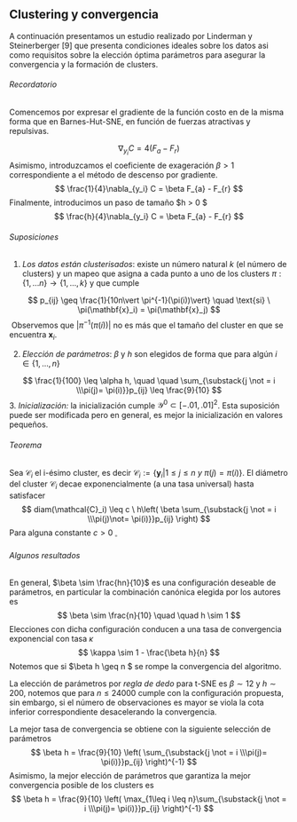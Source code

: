 ## Clustering y convergencia

A continuación presentamos un estudio realizado por Linderman y Steinerberger [9] que presenta condiciones ideales sobre los datos asi como requisitos sobre la elección óptima parámetros para asegurar la convergencia y la formación de clusters.

###### Recordatorio

Comencemos por expresar el gradiente de la función costo en de la misma forma que en Barnes-Hut-SNE, en función de fuerzas atractivas y repulsivas.

$$
\nabla_{y_i} C = 4 (F_{a} - F_{r})
$$
Asimismo, introduzcamos el coeficiente de exageración $\beta > 1$ correspondiente a el método de descenso por gradiente.
$$
\frac{1}{4}\nabla_{y_i} C = \beta F_{a} - F_{r}
$$
Finalmente, introducimos un paso de tamaño $h > 0 $
$$
\frac{h}{4}\nabla_{y_i} C = \beta F_{a} - F_{r}
$$

###### Suposiciones

1. *Los datos están clusterisados*: existe un número natural $k$ (el número de clusters) y un mapeo que asigna a cada punto a uno de los clusters $\pi : \{1,...n\} \to \{1,...,k\}$  y que cumple

$$
p_{ij} \geq \frac{1}{10n\vert \pi^{-1}(\pi(i))\vert} \quad \text{si} \ \pi(\mathbf{x}_i) = \pi(\mathbf{x}_j)
$$
​    Observemos que $\vert \pi^{-1}(\pi(i))\vert$ no es más que el tamaño del cluster en que se encuentra $\mathbf{x}_i$.

2. *Elección de parámetros*: $\beta$ y $h$ son elegidos de forma que para algún $i \in \{1,...,n\}$

$$
\frac{1}{100} \leq \alpha h, \quad \quad \sum_{\substack{j \not = i \\\pi(j)= \pi(i)}}p_{ij} \leq \frac{9}{10}
$$
3. *Inicialización:* la inicialización cumple $\mathcal{Y}^0 \subset [-.01, .01]^2$. Esta suposición puede ser modificada pero en general, es mejor la inicialización en valores pequeños.

###### Teorema

Sea $\mathcal{C}_i$ el i-ésimo cluster, es decir $\mathcal{C}_i := \{\mathbf{y}_i | 1 \leq j \leq n \ y \ \pi(j) = \pi(i) \}$. El diámetro del cluster $\mathcal{C}_i$ decae exponencialmente (a una tasa universal) hasta satisfacer
$$
diam(\mathcal{C}_i) \leq c \ h\left( \beta \sum_{\substack{j \not = i \\\pi(j)\not= \pi(i)}}p_{ij} \right)
$$
Para alguna constante $c > 0 \ _\square$

###### Algunos resultados

En general, $\beta \sim \frac{hn}{10}$  es una configuración deseable de parámetros, en particular la combinación canónica elegida por los autores es
$$
\beta \sim \frac{n}{10} \quad \quad h \sim 1
$$
Elecciones con dicha configuración conducen a una tasa de convergencia exponencial con tasa $\kappa$
$$
\kappa \sim 1 - \frac{\beta h}{n}
$$
Notemos que si $\beta h \geq n $ se rompe la convergencia del algoritmo.

La elección de parámetros por *regla de dedo* para t-SNE es $\beta \sim 12$ y $h \sim 200$, notemos que para $n\leq 24000$ cumple con la configuración propuesta, sin embargo, si el número de observaciones es mayor se viola la cota inferior correspondiente desacelerando la convergencia.

La mejor tasa de convergencia se obtiene con la siguiente selección de parámetros
$$
\beta h = \frac{9}{10} \left( \sum_{\substack{j \not = i \\\pi(j)= \pi(i)}}p_{ij} \right)^{-1}
$$
Asimismo, la mejor elección de parámetros que garantiza la mejor convergencia posible de los clusters es
$$
\beta h = \frac{9}{10} \left( \max_{1\leq i \leq n}\sum_{\substack{j \not = i \\\pi(j)= \pi(i)}}p_{ij} \right)^{-1}
$$
